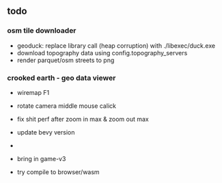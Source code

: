 
## todo

### osm tile downloader

- geoduck: replace library call (heap corruption) with ./libexec/duck.exe
- download topography data using config.topography_servers
- render parquet/osm streets to png


### crooked earth - geo data viewer

- wiremap F1
- rotate camera middle mouse calick
- fix shit perf after zoom in max & zoom out max
- update bevy version
- 

- bring in game-v3
- try compile to browser/wasm
